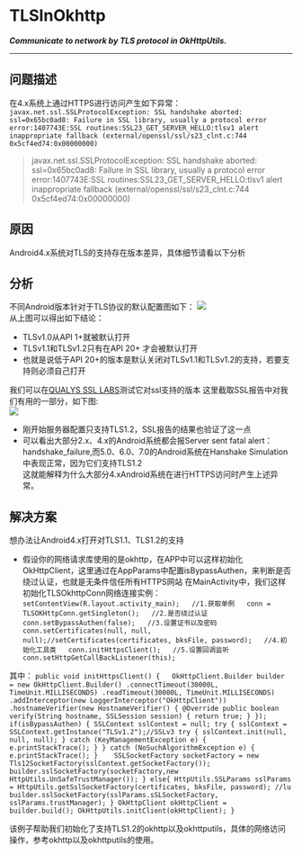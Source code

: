 # TLSInOkhttp
***Communicate to network by TLS protocol in OkHttpUtils.***
___

## 问题描述
在4.x系统上通过HTTPS进行访问产生如下异常：  
`javax.net.ssl.SSLProtocolException: SSL handshake aborted: ssl=0x65bc0ad8: Failure in SSL library, usually a protocol error
error:1407743E:SSL routines:SSL23_GET_SERVER_HELLO:tlsv1 alert inappropriate fallback (external/openssl/ssl/s23_clnt.c:744 0x5cf4ed74:0x00000000)`  
>javax.net.ssl.SSLProtocolException: SSL handshake aborted: ssl=0x65bc0ad8: Failure in SSL library, usually a protocol error
error:1407743E:SSL routines:SSL23_GET_SERVER_HELLO:tlsv1 alert inappropriate fallback (external/openssl/ssl/s23_clnt.c:744 0x5cf4ed74:0x00000000)

## 原因
Android4.x系统对TLS的支持存在版本差异，具体细节请看以下分析

## 分析
不同Android版本针对于TLS协议的默认配置图如下：
![](http://img.blog.csdn.net/20161229161119662?watermark/2/text/aHR0cDovL2Jsb2cuY3Nkbi5uZXQvczAwMzYwM3U=/font/5a6L5L2T/fontsize/400/fill/I0JBQkFCMA==/dissolve/70/gravity/SouthEast)  
从上图可以得出如下结论：  
* TLSv1.0从API 1+就被默认打开
* TLSv1.1和TLSv1.2只有在API 20+ 才会被默认打开
* 也就是说低于API 20+的版本是默认关闭对TLSv1.1和TLSv1.2的支持，若要支持则必须自己打开  

我们可以在[QUALYS SSL LABS](https://www.ssllabs.com/ssltest/)测试它对ssl支持的版本 
这里截取SSL报告中对我们有用的一部分，如下图:  
![](http://img.blog.csdn.net/20161229154444392?watermark/2/text/aHR0cDovL2Jsb2cuY3Nkbi5uZXQvczAwMzYwM3U=/font/5a6L5L2T/fontsize/400/fill/I0JBQkFCMA==/dissolve/70/gravity/SouthEast)  
* 刚开始服务器配置只支持TLS1.2，SSL报告的结果也验证了这一点
* 可以看出大部分2.x、4.x的Android系统都会报Server sent fatal alert：handshake_failure,而5.0、6.0、7.0的Android系统在Hanshake Simulation中表现正常，因为它们支持TLS1.2  
这就能解释为什么大部分4.xAndroid系统在进行HTTPS访问时产生上述异常。
 
## 解决方案
想办法让Android4.x打开对TLS1.1、TLS1.2的支持
* 假设你的网络请求库使用的是okhttp，在APP中可以这样初始化OkHttpClient，这里通过在AppParams中配置isBypassAuthen，来判断是否绕过认证，也就是无条件信任所有HTTPS网站
在MainActivity中，我们这样初始化TLSOkhttpConn网络连接实例：
  `setContentView(R.layout.activity_main);  
		//1.获取单例  
		conn = TLSOKHttpConn.getSingleton();  
		//2.是否绕过认证  
		conn.setBypassAuthen(false);  
		//3.设置证书以及密码  
		conn.setCertificates(null, null, null);//setCertificates(certificates, bksFile, password);  
		//4.初始化工具类  
		conn.initHttpsClient();  
		//5.设置回调监听  
  conn.setHttpGetCallBackListener(this);`

其中：
`public void initHttpsClient() {  
		OkHttpClient.Builder builder = new OkHttpClient.Builder()
				.connectTimeout(30000L, TimeUnit.MILLISECONDS)
				.readTimeout(30000L, TimeUnit.MILLISECONDS)
				.addInterceptor(new LoggerInterceptor("OkHttpClient"))
				.hostnameVerifier(new HostnameVerifier() {
					@Override
					public boolean verify(String hostname, SSLSession session) {
						return true;
					}
				});
		if(isBypassAuthen) {
			SSLContext sslContext = null;
			try {
				sslContext = SSLContext.getInstance("TLSv1.2");//SSLv3
				try {
					sslContext.init(null, null, null);
				} catch (KeyManagementException e) { 
					e.printStackTrace();
				}
			} catch (NoSuchAlgorithmException e) { e.printStackTrace(); }	
			SSLSocketFactory socketFactory = new Tls12SocketFactory(sslContext.getSocketFactory());
			builder.sslSocketFactory(socketFactory,new HttpUtils.UnSafeTrustManager());
		} else{
			HttpUtils.SSLParams sslParams = HttpUtils.getSslSocketFactory(certificates, bksFile, password); //lu
			builder.sslSocketFactory(sslParams.sSLSocketFactory, sslParams.trustManager);
		}
		OkHttpClient okHttpClient = builder.build();
		OkHttpUtils.initClient(okHttpClient);
	}`

该例子帮助我们初始化了支持TLS1.2的okhttp以及okhttputils，具体的网络访问操作，参考okhttp以及okhttputils的使用。




